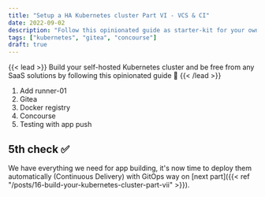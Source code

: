 ```yaml
---
title: "Setup a HA Kubernetes cluster Part VI - VCS & CI"
date: 2022-09-02
description: "Follow this opinionated guide as starter-kit for your own Kubernetes platform..."
tags: ["kubernetes", "gitea", "concourse"]
draft: true
---
```


{{< lead >}}
Build your self-hosted Kubernetes cluster and be free from any SaaS solutions by following this opinionated guide 🎉
{{< /lead >}}

1. Add runner-01
2. Gitea
3. Docker registry
4. Concourse
5. Testing with app push

## 5th check ✅

We have everything we need for app building, it's now time to deploy them automatically (Continuous Delivery) with GitOps way on [next part]({{< ref "/posts/16-build-your-kubernetes-cluster-part-vii" >}}).
